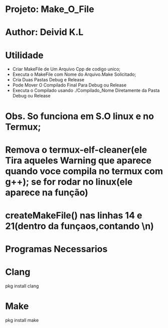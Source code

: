 # Projeto: Make_O_File
# Author: Deivid K.L

# Utilidade
  * Criar MakeFile de Um Arquivo Cpp de codigo unico;
  * Executa o MakeFile com Nome do Arquivo.Make Solicitado;
  * Cria Duas Pastas Debug e Release
  * Pode Mover O Compilado Final Para Debug ou Release
  * Executa o Compilado usando ./Compilado_Nome Diretamente da Pasta Debug ou Release

# Obs. So funciona em S.O linux e no Termux;

# Remova o termux-elf-cleaner(ele Tira aqueles Warning que aparece quando voce compila no termux com g++); se for rodar no linux(ele aparece na função)

# createMakeFile() nas linhas 14 e 21(dentro da funçaos,contando \n)


# Programas Necessarios

# Clang

  pkg install clang

# Make

  pkg install make
